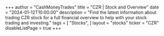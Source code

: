 +++
author = "CashMoneyTrades"
title = "CZR | Stock and Overview"
date = "2024-01-12T10:00:00"
description = "Find the latest information about trading CZR stock for a full financial overview to help with your stock trading and investing."
tags = [
   "Stocks",
]
layout = "stocks"
ticker = "CZR"
disableListPage = true
+++
